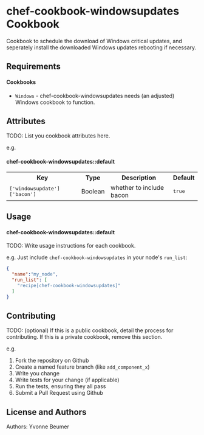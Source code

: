 chef-cookbook-windowsupdates Cookbook
======================
Cookbook to schedule the download of Windows critical updates, and seperately install the downloaded Windows updates rebooting if necessary.

Requirements
------------

#### Cookbooks
- `Windows` - chef-cookbook-windowsupdates needs (an adjusted) Windows cookbook to function.

Attributes
----------
TODO: List you cookbook attributes here.

e.g.
#### chef-cookbook-windowsupdates::default
<table>
  <tr>
    <th>Key</th>
    <th>Type</th>
    <th>Description</th>
    <th>Default</th>
  </tr>
  <tr>
    <td><tt>['windowsupdate']['bacon']</tt></td>
    <td>Boolean</td>
    <td>whether to include bacon</td>
    <td><tt>true</tt></td>
  </tr>
</table>

Usage
-----
#### chef-cookbook-windowsupdates::default
TODO: Write usage instructions for each cookbook.

e.g.
Just include `chef-cookbook-windowsupdates` in your node's `run_list`:

```json
{
  "name":"my_node",
  "run_list": [
    "recipe[chef-cookbook-windowsupdates]"
  ]
}
```

Contributing
------------
TODO: (optional) If this is a public cookbook, detail the process for contributing. If this is a private cookbook, remove this section.

e.g.
1. Fork the repository on Github
2. Create a named feature branch (like `add_component_x`)
3. Write you change
4. Write tests for your change (if applicable)
5. Run the tests, ensuring they all pass
6. Submit a Pull Request using Github

License and Authors
-------------------
Authors: Yvonne Beumer
